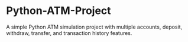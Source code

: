 # Python-ATM-Project
A simple Python ATM simulation project with multiple accounts, deposit, withdraw, transfer, and transaction history features.
